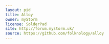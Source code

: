 ```yaml
---
layout: pid
title: Alloy
owner: myStorm
license: SolderPad
site: http://forum.mystorm.uk/
source: https://github.com/folknology/alloy
---
```

